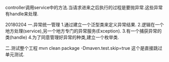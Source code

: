 controller调用service中的方法.当请求进来之后执行的过程是要抛异常.这些异常有handle来处理.

20180204
一.异常统一管理
1.通过建立一个泛型类来定义异常结果.
2.逻辑在一个地方处理(service),另一个地方专门的异常服务(Exception).
3.有一个捕获异常的类(handle)
4.为了同意管理好异常的种类,建立一个枚举类.

二.测试整个工程
    mvn clean package -Dmaven.test.skip=true  这个是直接跳过单元测试.
